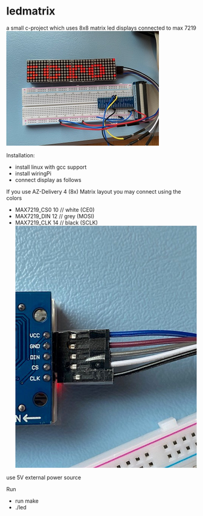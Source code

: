 # ledmatrix
a small c-project which uses 8x8 matrix led displays connected to max 7219
![Alt text](https://github.com/BernhardR/ledmatrix/blob/main/docu/info.jpg?raw=true "info") 

Installation:

- install linux with gcc support
- install wiringPi
- connect display as follows

If you use AZ-Delivery 4 (8x) Matrix layout you may connect using the colors
- MAX7219_CS0		10 // white (CE0)
- MAX7219_DIN		12 // grey (MOSI)
- MAX7219_CLK		14 // black (SCLK)
![Alt text](https://github.com/BernhardR/ledmatrix/blob/main/docu/wires.jpg?raw=true "wires") 

use 5V external power source

Run
- run make
- ./led


